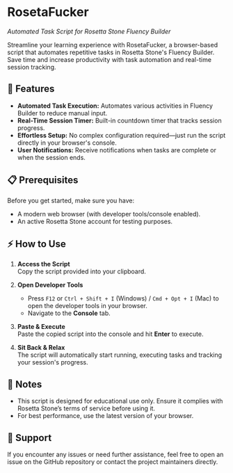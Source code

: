 # RosetaFucker  
*Automated Task Script for Rosetta Stone Fluency Builder*

Streamline your learning experience with RosetaFucker, a browser-based script that automates repetitive tasks in Rosetta Stone's Fluency Builder. Save time and increase productivity with task automation and real-time session tracking.

## 🚀 Features  
- **Automated Task Execution:** Automates various activities in Fluency Builder to reduce manual input.  
- **Real-Time Session Timer:** Built-in countdown timer that tracks session progress.  
- **Effortless Setup:** No complex configuration required—just run the script directly in your browser's console.  
- **User Notifications:** Receive notifications when tasks are complete or when the session ends.

## 📋 Prerequisites  
Before you get started, make sure you have:  
- A modern web browser (with developer tools/console enabled).  
- An active Rosetta Stone account for testing purposes.  

## ⚡ How to Use  

1. **Access the Script**  
   Copy the script provided into your clipboard.  

2. **Open Developer Tools**  
   - Press `F12` or `Ctrl + Shift + I` (Windows) / `Cmd + Opt + I` (Mac) to open the developer tools in your browser.  
   - Navigate to the **Console** tab.

3. **Paste & Execute**  
   Paste the copied script into the console and hit **Enter** to execute.

4. **Sit Back & Relax**  
   The script will automatically start running, executing tasks and tracking your session's progress.

## 📝 Notes  
- This script is designed for educational use only. Ensure it complies with Rosetta Stone’s terms of service before using it.  
- For best performance, use the latest version of your browser.  

## 💬 Support  
If you encounter any issues or need further assistance, feel free to open an issue on the GitHub repository or contact the project maintainers directly.
